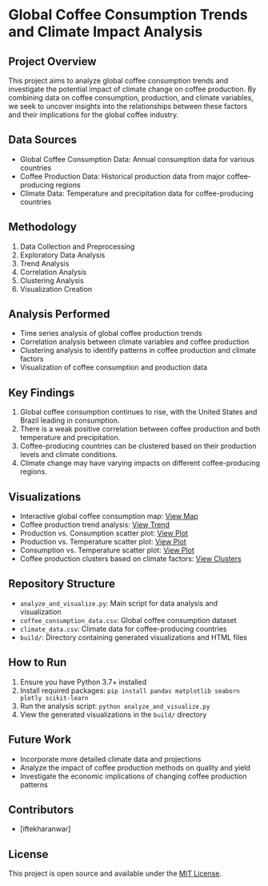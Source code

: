 # Global Coffee Consumption Trends and Climate Impact Analysis

## Project Overview
This project aims to analyze global coffee consumption trends and investigate the potential impact of climate change on coffee production. By combining data on coffee consumption, production, and climate variables, we seek to uncover insights into the relationships between these factors and their implications for the global coffee industry.

## Data Sources
- Global Coffee Consumption Data: Annual consumption data for various countries
- Coffee Production Data: Historical production data from major coffee-producing regions
- Climate Data: Temperature and precipitation data for coffee-producing countries

## Methodology
1. Data Collection and Preprocessing
2. Exploratory Data Analysis
3. Trend Analysis
4. Correlation Analysis
5. Clustering Analysis
6. Visualization Creation

## Analysis Performed
- Time series analysis of global coffee production trends
- Correlation analysis between climate variables and coffee production
- Clustering analysis to identify patterns in coffee production and climate factors
- Visualization of coffee consumption and production data

## Key Findings
1. Global coffee consumption continues to rise, with the United States and Brazil leading in consumption.
2. There is a weak positive correlation between coffee production and both temperature and precipitation.
3. Coffee-producing countries can be clustered based on their production levels and climate conditions.
4. Climate change may have varying impacts on different coffee-producing regions.

## Visualizations
- Interactive global coffee consumption map: [View Map](build/animated_coffee_consumption_map.html)
- Coffee production trend analysis: [View Trend](build/production_trend.png)
- Production vs. Consumption scatter plot: [View Plot](build/production_vs_consumption.html)
- Production vs. Temperature scatter plot: [View Plot](build/production_vs_temperature.html)
- Consumption vs. Temperature scatter plot: [View Plot](build/consumption_vs_temperature.html)
- Coffee production clusters based on climate factors: [View Clusters](build/production_clusters.html)

## Repository Structure
- `analyze_and_visualize.py`: Main script for data analysis and visualization
- `coffee_consumption_data.csv`: Global coffee consumption dataset
- `climate_data.csv`: Climate data for coffee-producing countries
- `build/`: Directory containing generated visualizations and HTML files

## How to Run
1. Ensure you have Python 3.7+ installed
2. Install required packages: `pip install pandas matplotlib seaborn plotly scikit-learn`
3. Run the analysis script: `python analyze_and_visualize.py`
4. View the generated visualizations in the `build/` directory

## Future Work
- Incorporate more detailed climate data and projections
- Analyze the impact of coffee production methods on quality and yield
- Investigate the economic implications of changing coffee production patterns

## Contributors
- [iftekharanwar]

## License
This project is open source and available under the [MIT License](LICENSE).
